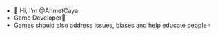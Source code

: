 - 👋 Hi, I’m @AhmetCaya
- Game Developer🖤
- Games should also address issues, biases and help educate people⭐

<!---
AhmetCaya/AhmetCaya is a ✨ special ✨ repository because its `README.md` (this file) appears on your GitHub profile.
You can click the Preview link to take a look at your changes.
--->
